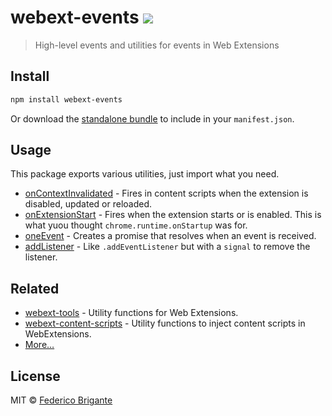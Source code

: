 # webext-events [![][badge-gzip]][link-bundlephobia]

[badge-gzip]: https://img.shields.io/bundlephobia/minzip/webext-events.svg?label=gzipped
[link-bundlephobia]: https://bundlephobia.com/result?p=webext-events

> High-level events and utilities for events in Web Extensions

## Install

```sh
npm install webext-events
```

Or download the [standalone bundle](https://bundle.fregante.com/?pkg=webext-events&name=webextEvents) to include in your `manifest.json`.

## Usage

This package exports various utilities, just import what you need.

- [onContextInvalidated](./source/on-context-invalidated.md) - Fires in content scripts when the extension is disabled, updated or reloaded.
- [onExtensionStart](./source/on-extension-start.md) - Fires when the extension starts or is enabled. This is what yuou thought `chrome.runtime.onStartup` was for.
- [oneEvent](./source/one-event.md) - Creates a promise that resolves when an event is received.
- [addListener](./source/add-listener.md) - Like `.addEventListener` but with a `signal` to remove the listener.

## Related

- [webext-tools](https://github.com/fregante/webext-tools) - Utility functions for Web Extensions.
- [webext-content-scripts](https://github.com/fregante/webext-content-scripts) - Utility functions to inject content scripts in WebExtensions.
- [More…](https://github.com/fregante/webext-fun)

## License

MIT © [Federico Brigante](https://fregante.com)
